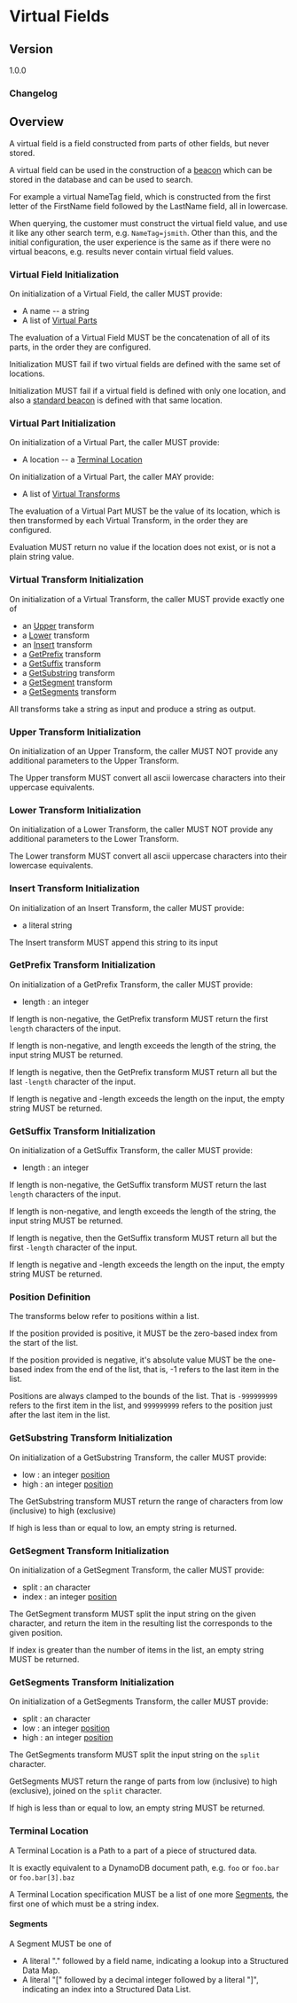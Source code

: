 [//]: # "Copyright Amazon.com Inc. or its affiliates. All Rights Reserved."
[//]: # "SPDX-License-Identifier: CC-BY-SA-4.0"

# Virtual Fields

## Version

1.0.0

### Changelog

## Overview

A virtual field is a field constructed from parts of other fields, but never stored.

A virtual field can be used in the construction of a [beacon](beacons.md)
which can be stored in the database and can be used to search.

For example a virtual NameTag field, which is constructed from the first letter of the FirstName
field followed by the LastName field, all in lowercase.

When querying, the customer must construct the virtual field value, and use it like
any other search term, e.g. `NameTag=jsmith`. Other than this, and the initial configuration,
the user experience is the same as if there were no virtual beacons, e.g. results never
contain virtual field values.

### Virtual Field Initialization

On initialization of a Virtual Field, the caller MUST provide:

- A name -- a string
- A list of [Virtual Parts](#virtual-part-initialization)

The evaluation of a Virtual Field MUST be the concatenation of all of its parts,
in the order they are configured.

Initialization MUST fail if two virtual fields are defined with the same set of locations.

Initialization MUST fail if a virtual field is defined with only one location,
and also a [standard beacon](beacons.md#standard-beacon) is defined with that same location.

### Virtual Part Initialization

On initialization of a Virtual Part, the caller MUST provide:

- A location -- a [Terminal Location](#terminal-location)

 On initialization of a Virtual Part, the caller MAY provide:

- A list of [Virtual Transforms](#virtual-transform-initialization)

The evaluation of a Virtual Part MUST be the value of its location,
which is then transformed by each Virtual Transform,
in the order they are configured.

Evaluation MUST return no value if the location does not exist,
or is not a plain string value.

### Virtual Transform Initialization

On initialization of a Virtual Transform, the caller MUST provide exactly one of

- an [Upper](#upper-transform-initialization) transform
- a [Lower](#lower-transform-initialization) transform
- an [Insert](#insert-transform-initialization) transform
- a [GetPrefix](#getprefix-transform-initialization) transform
- a [GetSuffix](#getsuffix-transform-initialization) transform
- a [GetSubstring](#getsubstring-transform-initialization) transform
- a [GetSegment](#getsegment-transform-initialization) transform
- a [GetSegments](#getsegments-transform-initialization) transform

All transforms take a string as input and produce a string as output.

### Upper Transform Initialization

On initialization of an Upper Transform, the caller MUST NOT provide any
additional parameters to the Upper Transform.

The Upper transform MUST convert all ascii lowercase characters into their uppercase equivalents.

### Lower Transform Initialization

On initialization of a Lower Transform, the caller MUST NOT provide any
additional parameters to the Lower Transform.

The Lower transform MUST convert all ascii uppercase characters into their lowercase equivalents.

### Insert Transform Initialization

On initialization of an Insert Transform, the caller MUST provide:

- a literal string

The Insert transform MUST append this string to its input

### GetPrefix Transform Initialization

On initialization of a GetPrefix Transform, the caller MUST provide:

- length : an integer

If length is non-negative, the GetPrefix transform MUST return the first `length` characters of the input.

If length is non-negative, and length exceeds the length of the string, the input string MUST be returned.

If length is negative, then the GetPrefix transform MUST return
all but the last `-length` character of the input.

If length is negative and -length exceeds the length on the input,
the empty string MUST be returned.

### GetSuffix Transform Initialization

On initialization of a GetSuffix Transform, the caller MUST provide:

- length : an integer

If length is non-negative, the GetSuffix transform MUST return the last `length` characters of the input.

If length is non-negative, and length exceeds the length of the string, the input string MUST be returned.

If length is negative, then the GetSuffix transform MUST return
all but the first `-length` character of the input.

If length is negative and -length exceeds the length on the input,
the empty string MUST be returned.

### Position Definition

The transforms below refer to positions within a list.

If the position provided is positive, it MUST be the zero-based index from the start of the list.

If the position provided is negative, it's absolute value MUST be the
one-based index from the end of the list, that is, -1 refers to the last item in the list.

Positions are always clamped to the bounds of the list. That is `-999999999` refers to the first item in the list, and `999999999` refers to the position just after the last item in the list.

### GetSubstring Transform Initialization

On initialization of a GetSubstring Transform, the caller MUST provide:

- low : an integer [position](#position-definition)
- high : an integer [position](#position-definition)

The GetSubstring transform MUST return the range of characters
from low (inclusive) to high (exclusive)

If high is less than or equal to low, an empty string is returned.

### GetSegment Transform Initialization

On initialization of a GetSegment Transform, the caller MUST provide:

- split : an character
- index : an integer [position](#position-definition)

The GetSegment transform MUST split the input string on the given character,
and return the item in the resulting list the corresponds to the given position.

If index is greater than the number of items in the list, an empty string MUST be returned.

### GetSegments Transform Initialization

On initialization of a GetSegments Transform, the caller MUST provide:

- split : an character
- low : an integer [position](#position-definition)
- high : an integer [position](#position-definition)

The GetSegments transform MUST split the input string on the `split` character.

GetSegments MUST return the range of parts from low (inclusive) to high (exclusive),
joined on the `split` character.

If high is less than or equal to low, an empty string MUST be returned.

### Terminal Location

A Terminal Location is a Path to a part of a piece of structured data.

It is exactly equivalent to a DynamoDB document path, e.g. `foo` or `foo.bar` or `foo.bar[3].baz`

A Terminal Location specification MUST be a list of one more [Segments](#segments),
the first one of which must be a string index.

#### Segments

A Segment MUST be one of

- A literal "." followed by a field name, indicating a lookup into a Structured Data Map.
- A literal "[" followed by a decimal integer followed by a literal "]",
indicating an index into a  Structured Data List.
